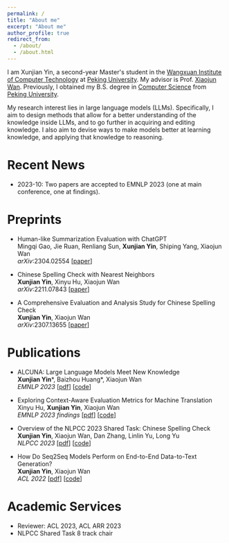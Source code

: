 ```yaml
---
permalink: /
title: "About me"
excerpt: "About me"
author_profile: true
redirect_from: 
  - /about/
  - /about.html
---
```


I am Xunjian Yin, a second-year Master's student in the [Wangxuan Institute of Computer Technology](https://www.icst.pku.edu.cn/english/home/index.htm) at [Peking University](https://english.pku.edu.cn/). My advisor is Prof. [Xiaojun Wan](https://wanxiaojun.github.io/). Previously, I obtained my B.S. degree in [Computer Science](https://eecs.pku.edu.cn/en/) from [Peking University](https://english.pku.edu.cn/).

My research interest lies in large language models (LLMs). Specifically, I aim to design methods that allow for a better understanding of the knowledge inside LLMs, and to go further in acquiring and editing knowledge. I also aim to devise ways to make models better at learning knowledge, and applying that knowledge to reasoning.

Recent News
======

- 2023-10: Two papers are accepted to EMNLP 2023 (one at main conference, one at findings). 


Preprints
======

- Human-like Summarization Evaluation with ChatGPT  
Mingqi Gao, Jie Ruan, Renliang Sun, **Xunjian Yin**, Shiping Yang, Xiaojun Wan  
*arXiv*:2304.02554  [[paper](https://arxiv.org/abs/2304.02554)]  

- Chinese Spelling Check with Nearest Neighbors  
**Xunjian Yin**, Xinyu Hu, Xiaojun Wan  
*arXiv*:2211.07843  [[paper](https://arxiv.org/abs/2211.07843)]

- A Comprehensive Evaluation and Analysis Study for Chinese Spelling Check     
**Xunjian Yin**, Xiaojun Wan      
 *arXiv*:2307.13655  [[paper](https://arxiv.org/abs/2307.13655)]

Publications
======

- ALCUNA: Large Language Models Meet New Knowledge  
**Xunjian Yin**\*, Baizhou Huang\*, Xiaojun Wan  
*EMNLP 2023*  [[pdf](https://arxiv.org/pdf/2310.14820v1.pdf)] [[code](https://github.com/arvid-pku/alcuna)]

- Exploring Context-Aware Evaluation Metrics for Machine Translation   
Xinyu Hu, **Xunjian Yin**, Xiaojun Wan  
*EMNLP 2023 findings*  [[pdf](TODO)] [[code](TODO)]  

- Overview of the NLPCC 2023 Shared Task: Chinese Spelling Check           
**Xunjian Yin**, Xiaojun Wan, Dan Zhang, Linlin Yu, Long Yu           
*NLPCC 2023* [[pdf](https://link.springer.com/chapter/10.1007/978-3-031-44699-3_30)] [[code](https://github.com/Arvid-pku/NLPCC2023_Shared_Task8)]

- How Do Seq2Seq Models Perform on End-to-End Data-to-Text Generation?    
**Xunjian Yin**, Xiaojun Wan    
*ACL 2022*  [[pdf](https://aclanthology.org/2022.acl-long.531.pdf)] [[code](https://github.com/xunjianyin/Seq2SeqOnData2Text)]  



Academic Services
======

- Reviewer: ACL 2023, ACL ARR 2023
- NLPCC Shared Task 8 track chair 

